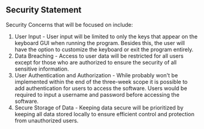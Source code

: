 ## Security Statement
Security Concerns that will be focused on include:
1. User Input - User input will be limited to only the keys that appear on the keyboard GUI when running the program. Besides this, the user will have the option to customize the keyboard or exit the program entirely.
2. Data Breaching - Access to user data will be restricted for all users except for those who are authorized to ensure the security of all sensitive information.
3. User Authentication and Authorization - While probably won't be implemented within the end of the three-week scope it is possible to add authentication for users to access the software. Users would be required to input a username and password before accessing the software.
4. Secure Storage of Data - Keeping data secure will be prioritized by keeping all data stored locally to ensure efficient control and protection from unauthorized users.
